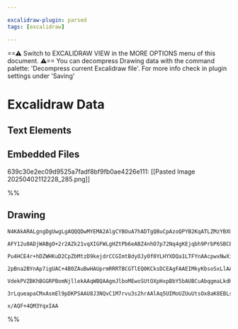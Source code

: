 ```yaml
---

excalidraw-plugin: parsed
tags: [excalidraw]

---
```

==⚠  Switch to EXCALIDRAW VIEW in the MORE OPTIONS menu of this document. ⚠== You can decompress Drawing data with the command palette: 'Decompress current Excalidraw file'. For more info check in plugin settings under 'Saving'


# Excalidraw Data

## Text Elements
## Embedded Files
639c30e2ec09d9525a7fadf8bf9fb0ae4226e111: [[Pasted Image 20250402112228_285.png]]

%%
## Drawing
```compressed-json
N4KAkARALgngDgUwgLgAQQQDwMYEMA2AlgCYBOuA7hADTgQBuCpAzoQPYB2KqATLZMzYBXUtiRoIACyhQ4zZAHoFAc0JRJQgEYA6bGwC2CgF7N6hbEcK4OCtptbErHALRY8RMpWdx8Q1TdIEfARcZgRmBShcZQUebQBObR4aOiCEfQQOKGZuAG1wMFAwYogSbgh8fX1SegBGAEdcAHkANQAFUgAJBAApADYAURgoAEVCFOLIWERywn1opH4SzG5n

AFY12u0ADjWABgO+2r2AZk21vqXIGFWLgHZtPb6eABZ4nhO7p72Nq4gKEjqbh9PrbP6SBCEZTSbhrHi1P7WZTBbh7P7MKCkNgAawQAGE2Pg2KRypjrMw4LhAlkJiVNLhsNjlFihBxiASiSSJGSOBSqZkoLTIAAzQj4fAAZVgKIkgg8QogGKxuIA6oDJNw+AUBJicQgpTAZeg5WU/izoRxwjk0AjtRA2JTsGobjaDn9mcI4ABJYjW1C5AC6f2F5Ay

Pu4HCE4r+hDZWHKuD2CpZbMtzD9kejdrCCGImtBdyOJyOf0YLHYXDQa1LTFYnAAcpwxNwXi84XcXiczjHmAARNJQXPcYUEMJ/TTCNkDYIZLIZqP4P5CODEXCDvM2jtnPo/TvHMF2ogcbERhd/ImModoEf4MfZqJQIR+iCINmx5QK0XBcMSPoneLYCcewIDwCDYHs8TEPEcJrLgdwjsQwrbJowrxMKmh7LgCAvDwPB9AgtSEQqzDuOI/ramAtqTJR

2pBna2BYnAp7igUAC+4B0ZAuBwHAUprmRRRTBCGTlEQ0KCksDCEAgFAAEIMkyKbsoSxLlAAxMKmlabSEDYCI1JQF6g76FKyr4ipXLoGptQEbZOl6aQBlGek8mMh6rLKZypLkLylIGfZ+kCs5+gAGJipK0pkYqhKmgUumBVkwWmXqarEECaBaiUDlOcZyW4gaRrRfKknZUFxkAErCBaVrcFRkClYlxlNI6zq1W6cUNYZxkhZwUAhbg+hii6qDVh1C

VdekPVZBKhBGGRPBomNjllekAAqWBQAAgmJlboMEwoSUtOXpHxpBbY5bAUBCuAbqgmaLkdK36AMbKbRdV0hLdEBUliVAleNwVvb9q3wFFSk6SRWLigAGrCfSJDh2zxAWpx9Gs3ZxZDhL4AAmtw2w8Nsjx/oWtQvHsHYvIWklGGwBjcIJkD0AQQhkVsxxrHceFsf9y2NeklUeWmz7g5JzIkDNc2aotJTi8QUoIExVZi6QJAALJsMQCAvbgmjBLdN5

3rLqueapaCMxAsmEl9pDKPSAAU8J3NQvC1M7rvu3s2hrAAlAq5UIMoUZUuUtsOx8aK8EBLsRy7Xu+xAPOPdNuq4s1UAVvOWYlCGA0IAHcaqxwH7m3amS6/r3CYqzfzYEQSuoNXCB/BwedV6QNd2sIUBHmRTdJyUdgAFZgdkEqt3AGtazretXqghvN3FDIZ4wq10/gDN2tMUVhME2AZ5wCp6RiBggzMaD3eebCXgbo6L5MFShFt++EKv6/MfgbHgK

x/AQF+4QM3YqxIAA
```
%%